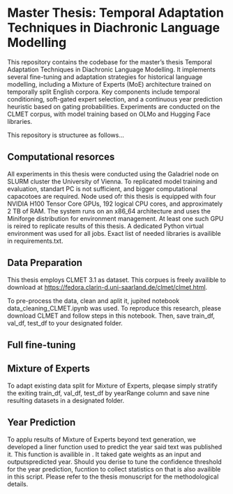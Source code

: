 # Master Thesis: Temporal Adaptation Techniques in Diachronic Language Modelling
This repository contains the codebase for the master’s thesis Temporal Adaptation Techniques in Diachronic Language Modelling.
It implements several fine-tuning and adaptation strategies for historical language modelling, including a Mixture of Experts (MoE) architecture trained on temporally split English corpora. Key components include temporal conditioning, soft-gated expert selection, and a continuous year prediction heuristic based on gating probabilities. Experiments are conducted on the CLMET corpus, with model training based on OLMo and Hugging Face libraries.

This repository is structuree as follows...

## Computational resorces

All experiments in this thesis were conducted using the Galadriel node on SLURM cluster the University of Vienna. To replicated model training and evaluation, standart PC is not sufficient, and bigger computational capacotoes are required. 
Node used ofr this thesis is equipped with four NVIDIA H100 Tensor Core GPUs, 192 logical CPU cores, and approximately 2 TB of RAM. The system runs on an x86_64 architecture and uses the Miniforge distribution for environment management. At least one such GPU is reired to replicate results of this thesis.
A dedicated Python virtual environment was used for all jobs. Exact list of needed libraries is availible in requirements.txt.

## Data Preparation

This thesis employs CLMET 3.1 as dataset. This corpues is freely availible to download at https://fedora.clarin-d.uni-saarland.de/clmet/clmet.html.

To pre-process the data, clean and aplit it, jupited notebook data_cleaning_CLMET.ipynb was used. To reproduce this research, please download CLMET and follow steps in this notebook. Then, save train_df, val_df, test_df to your designated folder.

## Full fine-tuning


## Mixture of Experts

To adapt existing data split for Mixture of Experts, pleqase simply stratify the exiting train_df, val_df, test_df by yearRange column and save nine resulting datasets in a designated folder.

## Year Prediction

To applu results of Mixture of Experts beyond text generation, we developed a liner function used to predict the year said text was published it. This function is availible in . It taked gate weights as an input and outputspredicted year. Should you derise to tune the confidence threshold for the year prediction, fucntion to collect statistics on that is also availible in this script. Please refer to the thesis monuscript for the methodological details.
